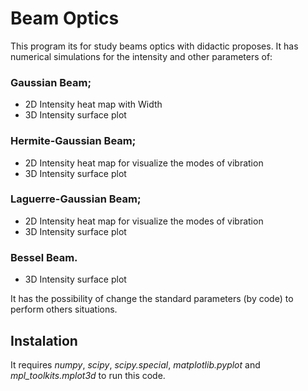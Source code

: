# Beam Optics

This program its for study beams optics with didactic proposes. It has numerical simulations for the intensity and other parameters of:

### Gaussian Beam;

* 2D Intensity heat map with Width
* 3D Intensity surface plot

### Hermite-Gaussian Beam;

* 2D Intensity heat map for visualize the modes of vibration
* 3D Intensity surface plot

### Laguerre-Gaussian Beam;

* 2D Intensity heat map for visualize the modes of vibration
* 3D Intensity surface plot

### Bessel Beam.

* 3D Intensity surface plot

 It has the possibility of change the standard parameters (by code) to perform others situations.

 ## Instalation

 It requires _numpy_, _scipy_, _scipy.special_, _matplotlib.pyplot_ and _mpl_toolkits.mplot3d_ to run this code.

